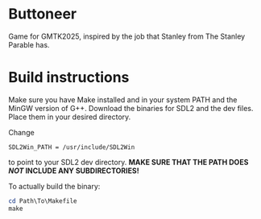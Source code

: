 # Buttoneer
Game for GMTK2025, inspired by the job that Stanley from The Stanley Parable has.

# Build instructions
Make sure you have Make installed and in your system PATH and the MinGW version of G++. 
Download the binaries for SDL2 and the dev files.
Place them in your desired directory.

Change
```Make
SDL2Win_PATH = /usr/include/SDL2Win
```
to point to your SDL2 dev directory. **MAKE SURE THAT THE PATH DOES *NOT* INCLUDE ANY SUBDIRECTORIES!**

To actually build the binary:
```Powershell
cd Path\To\Makefile
make
```
